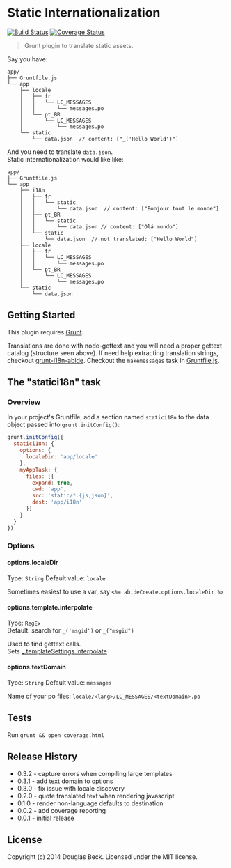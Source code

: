# Static Internationalization

[![Build Status](https://api.travis-ci.org/beck/grunt-static-i18n.png)](https://travis-ci.org/beck/grunt-static-i18n)
[![Coverage Status](https://coveralls.io/repos/beck/grunt-static-i18n/badge.png)](https://coveralls.io/r/beck/grunt-static-i18n)

> Grunt plugin to translate static assets.

Say you have:

```
app/
├── Gruntfile.js
└── app
    ├── locale
    │   ├── fr
    │   │   └── LC_MESSAGES
    │   │       └── messages.po
    │   └── pt_BR
    │       └── LC_MESSAGES
    │           └── messages.po
    └── static
        └── data.json  // content: ["_('Hello World')"]
```

And you need to translate `data.json`.  
Static internationalization would like like:

```
app/
├── Gruntfile.js
└── app
    ├── i18n
    │   ├── fr
    │   │   └── static
    │   │       └── data.json  // content: ["Bonjour tout le monde"]
    │   ├── pt_BR
    │   │   └── static
    │   │       └── data.json // content: ["Olá mundo"]
    │   └── static
    │       └── data.json  // not translated: ["Hello World"]
    ├── locale
    │   ├── fr
    │   │   └── LC_MESSAGES
    │   │       └── messages.po
    │   └── pt_BR
    │       └── LC_MESSAGES
    │           └── messages.po
    └── static
        └── data.json
```


## Getting Started

This plugin requires [Grunt](http://gruntjs.com/).

Translations are done with node-gettext and you will need a proper
gettext catalog (structure seen above).  If need help extracting translation
strings, checkout [grunt-i18n-abide](https://www.npmjs.org/package/grunt-i18n-abide).
Checkout the `makemessages` task in [Gruntfile.js](Gruntfile.js).


## The "statici18n" task

### Overview

In your project's Gruntfile, add a section named `statici18n` to the data
object passed into `grunt.initConfig()`: 

```js
grunt.initConfig({
  statici18n: {
    options: {
      localeDir: 'app/locale'
    },
    myAppTask: {
      files: [{
        expand: true,
        cwd: 'app',
        src: 'static/*.{js,json}',
        dest: 'app/i18n'
      }]
    }
  }
})
```

### Options

#### options.localeDir
Type: `String`
Default value: `locale`

Sometimes easiest to use a var, say `<%= abideCreate.options.localeDir %>`

#### options.template.interpolate
Type: `RegEx`  
Default: search for `_('msgid')` or `_("msgid")`

Used to find gettext calls.  
Sets [_.templateSettings.interpolate](http://lodash.com/docs#templateSettings_interpolate)

#### options.textDomain
Type: `String`
Default value: `messages`

Name of your po files: `locale/<lang>/LC_MESSAGES/<textDomain>.po`

## Tests

Run `grunt && open coverage.html`

## Release History

* 0.3.2 - capture errors when compiling large templates
* 0.3.1 - add text domain to options
* 0.3.0 - fix issue with locale discovery
* 0.2.0 - quote translated text when rendering javascript
* 0.1.0 - render non-language defaults to destination
* 0.0.2 - add coverage reporting
* 0.0.1 - initial release

## License
Copyright (c) 2014 Douglas Beck. Licensed under the MIT license.
